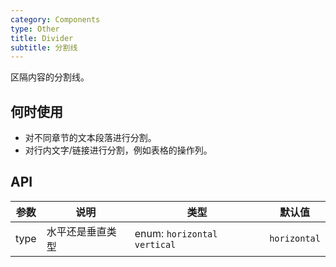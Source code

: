 ```yaml
---
category: Components
type: Other
title: Divider
subtitle: 分割线
---
```


区隔内容的分割线。

## 何时使用

- 对不同章节的文本段落进行分割。
- 对行内文字/链接进行分割，例如表格的操作列。

## API

参数 | 说明 | 类型 | 默认值
----|-----|------|------
type | 水平还是垂直类型 | enum: `horizontal` `vertical` | `horizontal`
